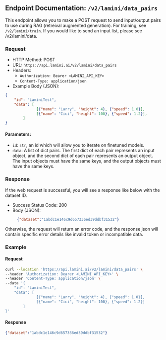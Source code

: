 ## Endpoint Documentation: `/v2/lamini/data_pairs`

This endpoint allows you to make a POST request to send input/output pairs to use during RAG (retreival augmented generation). For training, see `/v2/lamini/train`.
If you would like to send an input list, please see /v2/lamini/data.

### Request

- HTTP Method: POST
- URL: `https://api.lamini.ai/v2/lamini/data_pairs`
- Headers:
  - `Authorization: Bearer <LAMINI_API_KEY>`
  - `Content-Type: application/json`
- Example Body (JSON):
```json
{
    "id": "LaminiTest",
    "data": [
              [{"name": "Larry", "height": 4}, {"speed": 1.0}],
              [{"name": "Cici", "height": 100}, {"speed": 1.2}],
	    ]
}
```

#### Parameters:

-   `id`: `str`, an id which will allow you to iterate on finetuned models.
-   `data`: A list of dict pairs.  The first dict of each pair represents an input object, and the second dict of each pair represents an output object.  The input objects must have the same keys, and the output objects must have the same keys.

### Response

If the web request is successful, you will see a response like below with the dataset ID.

- Success Status Code: 200
- Body (JSON):
  ```json
    {"dataset":"1abdc1e146c9d657336ed39ddbf31532"}
  ```

Otherwise, the request will return an error code, and the response json will contain specific error details like invalid token or incompatible data.

### Example

#### Request

```bash
curl --location 'https://api.lamini.ai/v2/lamini/data_pairs' \
--header 'Authorization: Bearer <LAMINI_API_KEY>' \
--header 'Content-Type: application/json' \
--data '{
    "id": "LaminiTest",
    "data": [
              [{"name": "Larry", "height": 4}, {"speed": 1.0}],
              [{"name": "Cici", "height": 100}, {"speed": 1.2}]
	    ]
}'
```

#### Response

```json
{"dataset":"1abdc1e146c9d657336ed39ddbf31532"}
```